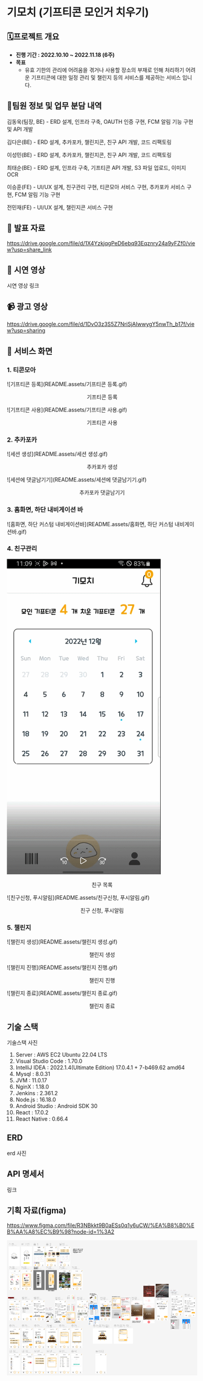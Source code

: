 # 기모치 (기프티콘 모인거 치우기)

## 🗓️프로젝트 개요

- **진행 기간 : 2022.10.10 ~ 2022.11.18 (6주)**
- **목표**
  - 유효 기한의 관리에 어려움을 겪거나 사용할 장소의 부재로 인해 처리하기 어려운 기프티콘에 대한 일정 관리 및 챌린지 등의 서비스를 제공하는 서비스 입니다.

## 👯팀원 정보 및 업무 분담 내역

김동욱(팀장, BE) - ERD 설계, 인프라 구축, OAUTH 인증 구현, FCM 알림 기능 구현 및 API 개발

김다은(BE) - ERD 설계, 추카포카, 챌린지콘, 친구 API 개발, 코드 리팩토링

이성민(BE) - ERD 설계, 추카포카, 챌린지콘, 친구 API 개발, 코드 리팩토링

최태순(BE) - ERD 설계, 인프라 구축, 기프티콘 API 개발, S3 파일 업로드, 이미지 OCR

이승훈(FE) - UI/UX 설계, 친구관리 구현, 티콘모아 서비스 구현, 추카포카 서비스 구현, FCM 알림 기능 구현

전민재(FE) - UI/UX 설계, 챌린지콘 서비스 구현



## :paperclip: 발표 자료

https://drive.google.com/file/d/1X4YzkjqgPeD6ebq93Eqznry24a9yFZf0/view?usp=share_link



## :information_desk_person: 시연 영상

시연 영상 링크



## :video_camera: 광고 영상

https://drive.google.com/file/d/1DvO3z3S5Z7NriSjAIwwygY5nwTh_b17f/view?usp=sharing



## :eyes: 서비스 화면

### 1. 티콘모아

![기프티콘 등록](README.assets/기프티콘 등록.gif)

<center>기프티콘 등록</center>

![기프티콘 사용](README.assets/기프티콘 사용.gif)

<center>기프티콘 사용</center>

### 2. 추카포카

![세션 생성](README.assets/세션 생성.gif)

<center>추카포카 생성</center>

![세션에 댓글남기기](README.assets/세션에 댓글남기기.gif)

<center>추카포카 댓글남기기</center>

### 3. 홈화면, 하단 내비게이션 바

![홈화면, 하단 커스텀 내비게이션바](README.assets/홈화면, 하단 커스텀 내비게이션바.gif)

### 4. 친구관리

![친구목록](README.assets/친구목록.gif)

<center>친구 목록</center>

![친구신청, 푸시알림](README.assets/친구신청, 푸시알림.gif)

<center>친구 신청, 푸시알림</center>

### 5. 챌린지

![챌린지 생성](README.assets/챌린지 생성.gif)

<center>챌린지 생성</center>

![챌린지 진행](README.assets/챌린지 진행.gif)

<center>챌린지 진행</center>

![챌린지 종료](README.assets/챌린지 종료.gif)

<center>챌린지 종료</center>



## 기술 스택

기술스택 사진

1. Server : AWS EC2 Ubuntu 22.04 LTS
2. Visual Studio Code : 1.70.0
3. IntelliJ IDEA : 2022.1.4(Ultimate Edition) 17.0.4.1 + 7-b469.62 amd64
4. Mysql : 8.0.31
5. JVM : 11.0.17
6. NginX : 1.18.0
7. Jenkins : 2.361.2
8. Node.js : 16.18.0
9. Android Studio : Android SDK 30
10. React : 17.0.2
11. React Native : 0.66.4

## ERD

erd 사진



## API 명세서

링크



## 기획 자료(figma)

https://www.figma.com/file/R3NBkkt9B0aESs0q1y6uCW/%EA%B8%B0%EB%AA%A8%EC%B9%98?node-id=1%3A2

![image-20221125092704315](README.assets/image-20221125092704315.png)

